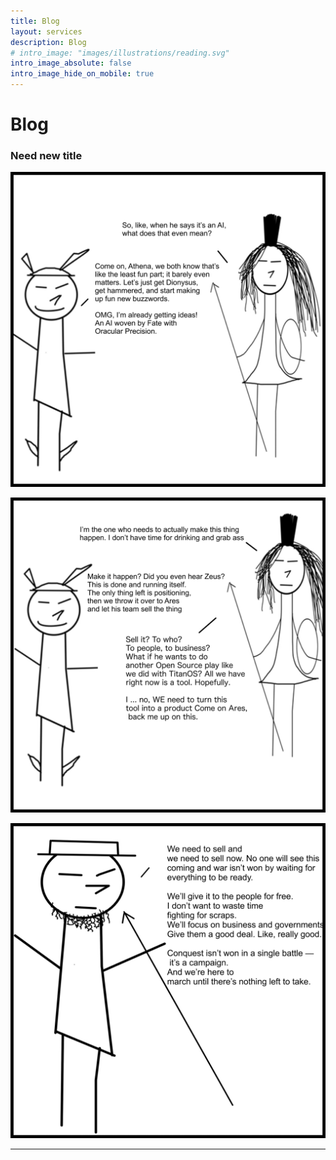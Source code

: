 ```yaml
---
title: Blog
layout: services
description: Blog
# intro_image: "images/illustrations/reading.svg"
intro_image_absolute: false
intro_image_hide_on_mobile: true
---
```


# Blog

### Need new title
<span class = 'blog'>


<img class = 'comic' src='/assets/cartoon/003/003-s1.jpg'> <br />

<img class = 'comic' src='/assets/cartoon/003/003-s2.jpg'> <br />

<img class = 'comic' src='/assets/cartoon/003/003-s3.jpg'> 
<hr>
